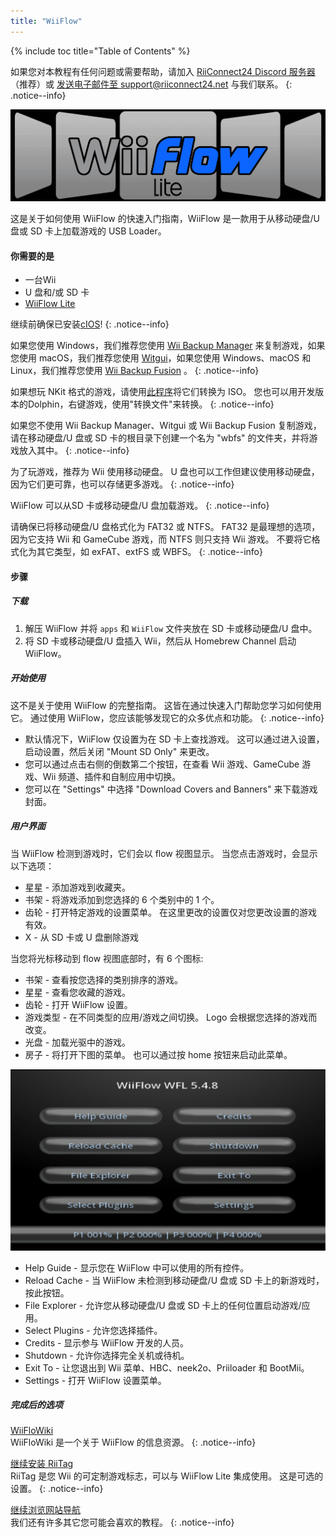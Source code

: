 ```yaml
---
title: "WiiFlow"
---
```


{% include toc title="Table of Contents" %}

如果您对本教程有任何问题或需要帮助，请加入 [RiiConnect24 Discord 服务器](https://discord.gg/rc24)（推荐）或 [发送电子邮件至 support@riiconnect24.net](mailto:support@riiconnect24.net) 与我们联系。
{: .notice--info}

![WiiFlow](/images/wiiflowlogo.png)

这是关于如何使用 WiiFlow 的快速入门指南，WiiFlow 是一款用于从移动硬盘/U 盘或 SD 卡上加载游戏的 USB Loader。

#### 你需要的是

- 一台Wii
- U 盘和/或 SD 卡
- [WiiFlow Lite](https://hbb1.oscwii.org/hbb/wiiflow/wiiflow.zip)

继续前确保已安装[cIOS](/cios)!
{: .notice--info}

如果您使用 Windows，我们推荐您使用 [Wii Backup Manager](/wiibackupmanager) 来复制游戏，如果您使用 macOS，我们推荐您使用 [Witgui](https://desairem.com/wordpress/category/witgui-download/)，如果您使用 Windows、macOS 和 Linux，我们推荐您使用 [Wii Backup Fusion](https://github.com/larsenv/Wii-Backup-Fusion) 。
{: .notice--info}

如果想玩 NKit 格式的游戏，请使用[此程序](https://gbatemp.net/download/nkit.36157/)将它们转换为 ISO。 您也可以用开发版本的Dolphin，右键游戏，使用"转换文件"来转换。
{: .notice--info}

如果您不使用 Wii Backup Manager、Witgui 或 Wii Backup Fusion 复制游戏，请在移动硬盘/U 盘或 SD 卡的根目录下创建一个名为 "wbfs" 的文件夹，并将游戏放入其中。
{: .notice--info}

为了玩游戏，推荐为 Wii 使用移动硬盘。 U 盘也可以工作但建议使用移动硬盘，因为它们更可靠，也可以存储更多游戏。
{: .notice--info}

WiiFlow 可以从SD 卡或移动硬盘/U 盘加载游戏。
{: .notice--info}

请确保已将移动硬盘/U 盘格式化为 FAT32 或 NTFS。 FAT32 是最理想的选项，因为它支持 Wii 和 GameCube 游戏，而 NTFS 则只支持 Wii 游戏。 不要将它格式化为其它类型，如 exFAT、extFS 或 WBFS。
{: .notice--info}

#### 步骤

##### 下载

1. 解压 WiiFlow 并将 `apps` 和 `WiiFlow` 文件夹放在 SD 卡或移动硬盘/U 盘中。
2. 将 SD 卡或移动硬盘/U 盘插入 Wii，然后从 Homebrew Channel 启动 WiiFlow。

##### 开始使用

这不是关于使用 WiiFlow 的完整指南。 这皆在通过快速入门帮助您学习如何使用它。 通过使用 WiiFlow，您应该能够发现它的众多优点和功能。
{: .notice--info}

- 默认情况下，WiiFlow 仅设置为在 SD 卡上查找游戏。 这可以通过进入设置，启动设置，然后关闭 "Mount SD Only" 来更改。
- 您可以通过点击右侧的倒数第二个按钮，在查看 Wii 游戏、GameCube 游戏、Wii 频道、插件和自制应用中切换。
- 您可以在 "Settings" 中选择 "Download Covers and Banners" 来下载游戏封面。

##### 用户界面

当 WiiFlow 检测到游戏时，它们会以 flow 视图显示。 当您点击游戏时，会显示以下选项：

- 星星 - 添加游戏到收藏夹。
- 书架 - 将游戏添加到您选择的 6 个类别中的 1 个。
- 齿轮 - 打开特定游戏的设置菜单。 在这里更改的设置仅对您更改设置的游戏有效。
- X - 从 SD 卡或 U 盘删除游戏

当您将光标移动到 flow 视图底部时，有 6 个图标:

- 书架 - 查看按您选择的类别排序的游戏。
- 星星 - 查看您收藏的游戏。
- 齿轮 - 打开 WiiFlow 设置。
- 游戏类型 - 在不同类型的应用/游戏之间切换。 Logo 会根据您选择的游戏而改变。
- 光盘 - 加载光驱中的游戏。
- 房子 - 将打开下图的菜单。 也可以通过按 home 按钮来启动此菜单。

![WF_menu](images/WFmenu.png)

- Help Guide - 显示您在 WiiFlow 中可以使用的所有控件。
- Reload Cache - 当 WiiFlow 未检测到移动硬盘/U 盘或 SD 卡上的新游戏时，按此按钮。
- File Explorer - 允许您从移动硬盘/U 盘或 SD 卡上的任何位置启动游戏/应用。
- Select Plugins - 允许您选择插件。
- Credits - 显示参与 WiiFlow 开发的人员。
- Shutdown - 允许你选择完全关机或待机。
- Exit To - 让您退出到 Wii 菜单、HBC、neek2o、Priiloader 和 BootMii。
- Settings - 打开 WiiFlow 设置菜单。

##### 完成后的选项

[WiiFloWiki](https://sites.google.com/site/WiiFlowiki4/)<br> WiiFloWiki 是一个关于 WiiFlow 的信息资源。
{: .notice--info}

[继续安装 RiiTag](riitag)<br> RiiTag 是您 Wii 的可定制游戏标志，可以与 WiiFlow Lite 集成使用。 这是可选的设置。
{: .notice--info}

[继续浏览网站导航](site-navigation)<br> 我们还有许多其它您可能会喜欢的教程。
{: .notice--info}
